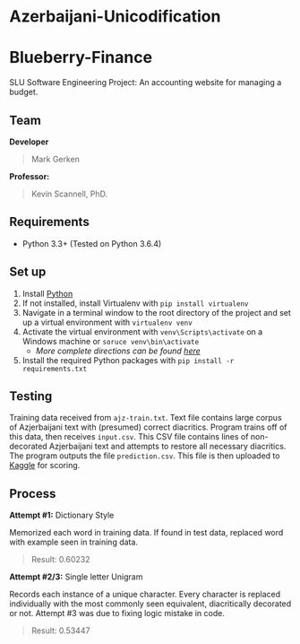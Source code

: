 # Azerbaijani-Unicodification

# Blueberry-Finance

SLU Software Engineering Project: An accounting website for managing a budget.

## Team

**Developer**
> Mark Gerken

**Professor:**
> Kevin Scannell, PhD.

## Requirements
- Python 3.3+ (Tested on Python 3.6.4)

## Set up

1. Install [Python](https://www.python.org/downloads/)
2. If not installed, install Virtualenv with `pip install virtualenv`
3. Navigate in a terminal window to the root directory of the project and set up a virtual environment with `virtualenv venv`
4. Activate the virtual environment with `venv\Scripts\activate` on a Windows machine or `soruce venv\bin\activate`
	- *More complete directions can be found [here](https://virtualenv.pypa.io/en/stable/userguide/#activate-script)*
5. Install the required Python packages with `pip install -r requirements.txt`

## Testing

Training data received from `ajz-train.txt`. Text file contains large corpus of Azjerbaijani text with (presumed) correct diacritics. Program trains off of this data, then receives `input.csv`. This CSV file contains lines of non-decorated Azjerbaijani text and attempts to restore all necessary diacritics. The program outputs the file `prediction.csv`. This file is then uploaded to [Kaggle](https://www.kaggle.com/c/azerbaijani-unicodification/) for scoring.

## Process

**Attempt #1:** Dictionary Style

Memorized each word in training data. If found in test data, replaced word with example seen in training data.
> Result: 0.60232

**Attempt #2/3:** Single letter Unigram

Records each instance of a unique character. Every character is replaced individually with the most commonly seen equivalent, diacritically decorated or not. Attempt #3 was due to fixing logic mistake in code.
> Result: 0.53447
